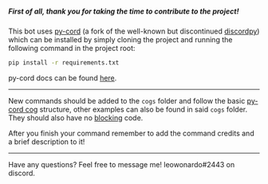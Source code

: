 ##### First of all, thank you for taking the time to contribute to the project!

This bot uses [py-cord](https://github.com/Pycord-Development/pycord) (a fork of the well-known but discontinued [discordpy](https://github.com/Rapptz/discord.py)) which can be installed by simply cloning the project and running the following command in the project root: 

```sh
pip install -r requirements.txt
```

py-cord docs can be found [here](https://pycord.readthedocs.io/en/latest/).

---

New commands should be added to the `cogs` folder and follow the basic [py-cord cog](https://pycord.readthedocs.io/en/latest/ext/commands/cogs.html) structure, other examples can also be found in said `cogs` folder.
They should also have no [blocking](https://pycord.readthedocs.io/en/latest/faq.html?highlight=blocking#what-does-blocking-mean) code.

After you finish your command remember to add the command credits and a brief description to it!

---

Have any questions? Feel free to message me! leowonardo#2443 on discord.